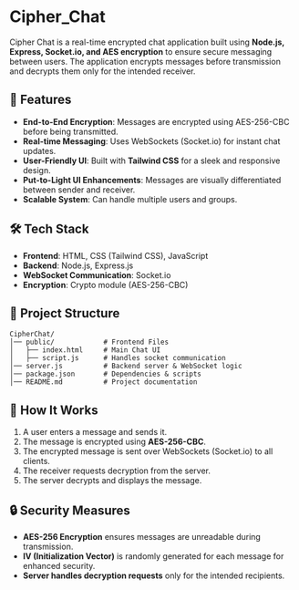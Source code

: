 # Cipher_Chat

Cipher Chat is a real-time encrypted chat application built using **Node.js, Express, Socket.io, and AES encryption** to ensure secure messaging between users. The application encrypts messages before transmission and decrypts them only for the intended receiver.

## 🚀 Features
- **End-to-End Encryption**: Messages are encrypted using AES-256-CBC before being transmitted.
- **Real-time Messaging**: Uses WebSockets (Socket.io) for instant chat updates.
- **User-Friendly UI**: Built with **Tailwind CSS** for a sleek and responsive design.
- **Put-to-Light UI Enhancements**: Messages are visually differentiated between sender and receiver.
- **Scalable System**: Can handle multiple users and groups.

## 🛠 Tech Stack
- **Frontend**: HTML, CSS (Tailwind CSS), JavaScript
- **Backend**: Node.js, Express.js
- **WebSocket Communication**: Socket.io
- **Encryption**: Crypto module (AES-256-CBC)

## 📂 Project Structure
```
CipherChat/
│── public/            # Frontend Files
│   ├── index.html     # Main Chat UI
│   ├── script.js      # Handles socket communication
│── server.js          # Backend server & WebSocket logic
│── package.json       # Dependencies & scripts
│── README.md          # Project documentation
```
## 📡 How It Works
1. A user enters a message and sends it.
2. The message is encrypted using **AES-256-CBC**.
3. The encrypted message is sent over WebSockets (Socket.io) to all clients.
4. The receiver requests decryption from the server.
5. The server decrypts and displays the message.

## 🔒 Security Measures
- **AES-256 Encryption** ensures messages are unreadable during transmission.
- **IV (Initialization Vector)** is randomly generated for each message for enhanced security.
- **Server handles decryption requests** only for the intended recipients.


